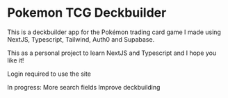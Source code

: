 # Pokemon TCG Deckbuilder

This is a deckbuilder app for the Pokémon trading card game I made using NextJS, Typescript, Tailwind, Auth0 and Supabase. 

This as a personal project to learn NextJS and Typescript and I hope you like it!

Login required to use the site

In progress: 
More search fields
Improve deckbuilding